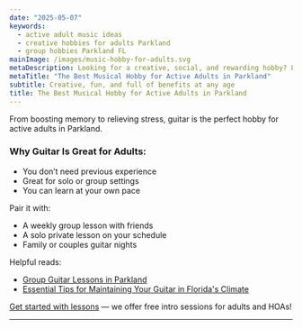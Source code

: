 ```yaml
---
date: "2025-05-07"
keywords:
  - active adult music ideas
  - creative hobbies for adults Parkland
  - group hobbies Parkland FL
mainImage: /images/music-hobby-for-adults.svg
metaDescription: Looking for a creative, social, and rewarding hobby? Learn why guitar is the #1 musical activity adults in Parkland are picking up.
metaTitle: "The Best Musical Hobby for Active Adults in Parkland"
subtitle: Creative, fun, and full of benefits at any age
title: The Best Musical Hobby for Active Adults in Parkland
---
```


From boosting memory to relieving stress, guitar is the perfect hobby for active adults in Parkland.

### Why Guitar Is Great for Adults:

- You don’t need previous experience
- Great for solo or group settings
- You can learn at your own pace

Pair it with:

- A weekly group lesson with friends
- A solo private lesson on your schedule
- Family or couples guitar nights

Helpful reads:

- [Group Guitar Lessons in Parkland](https://www.parklandguitarlessons.com/guitar-chalk/group-guitar-lessons-for-adults-in-parkland)
- [Essential Tips for Maintaining Your Guitar in Florida's Climate](https://www.parklandguitarlessons.com/guitar-chalk/essential-tips-for-maintaining-your-guitar-in-florida's-climate)

[Get started with lessons](https://www.parklandguitarlessons.com/contact) — we offer free intro sessions for adults and HOAs!

---
